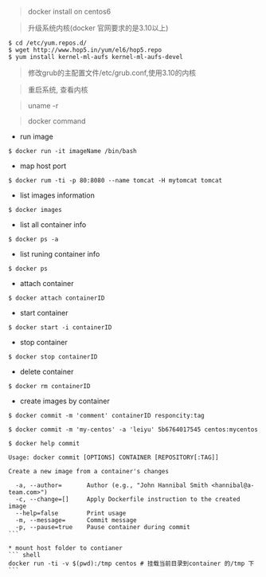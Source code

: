 > docker install on centos6

> 升级系统内核(docker 官网要求的是3.10以上)

``` shell
$ cd /etc/yum.repos.d/
$ wget http://www.hop5.in/yum/el6/hop5.repo
$ yum install kernel-ml-aufs kernel-ml-aufs-devel
```

> 修改grub的主配置文件/etc/grub.conf,使用3.10的内核


> 重启系统, 查看内核

> uname -r
















> docker command

* run image

``` shell
$ docker run -it imageName /bin/bash
```

* map host port 
``` shell
$ docker rum -ti -p 80:8080 --name tomcat -H mytomcat tomcat
```

* list images information
``` shell
$ docker images
```

* list all container info
``` shell
$ docker ps -a
```

* list runing container info
``` shell
$ docker ps
```

* attach container
``` shell
$ docker attach containerID
```

* start container
``` shell
$ docker start -i containerID
```

* stop container
``` shell
$ docker stop containerID
```

* delete container
``` shell
$ docker rm containerID
```

* create images by container
``` shell
$ docker commit -m 'comment' containerID responcity:tag

$ docker commit -m 'my-centos' -a 'leiyu' 5b6764017545 centos:mycentos
```

```` shell
$ docker help commit

Usage: docker commit [OPTIONS] CONTAINER [REPOSITORY[:TAG]]

Create a new image from a container's changes

  -a, --author=       Author (e.g., "John Hannibal Smith <hannibal@a-team.com>")
  -c, --change=[]     Apply Dockerfile instruction to the created image
  --help=false        Print usage
  -m, --message=      Commit message
  -p, --pause=true    Pause container during commit
```

* mount host folder to contianer
``` shell
docker run -ti -v $(pwd):/tmp centos # 挂载当前目录到container 的/tmp 下
```
